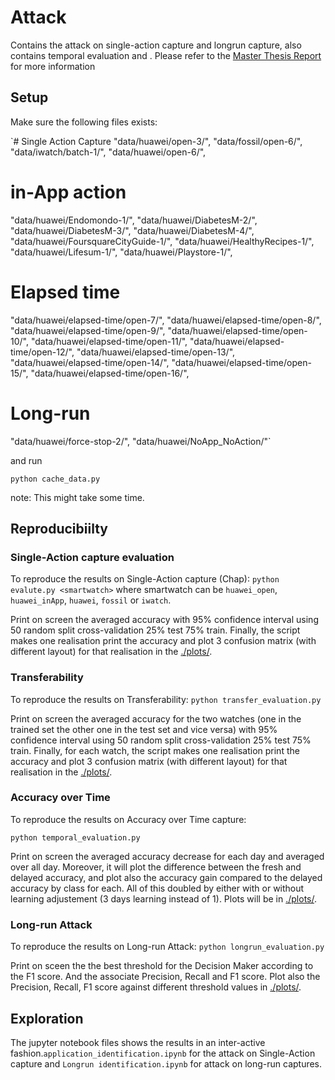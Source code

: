 # Attack
Contains the attack on single-action capture and longrun capture, also contains temporal evaluation and .
Please refer to the [Master Thesis Report](Thesis/masters_thesis_Traffic_Analysis_of_Smartwatches_final.pdf) for more information


## Setup
Make sure the following files exists:

`# Single Action Capture
"data/huawei/open-3/",
"data/fossil/open-6/",
"data/iwatch/batch-1/",
"data/huawei/open-6/",

# in-App  action
"data/huawei/Endomondo-1/",
"data/huawei/DiabetesM-2/",
"data/huawei/DiabetesM-3/",
"data/huawei/DiabetesM-4/",
"data/huawei/FoursquareCityGuide-1/",
"data/huawei/HealthyRecipes-1/",
"data/huawei/Lifesum-1/",
"data/huawei/Playstore-1/",

# Elapsed time
"data/huawei/elapsed-time/open-7/",
"data/huawei/elapsed-time/open-8/",
"data/huawei/elapsed-time/open-9/",
"data/huawei/elapsed-time/open-10/",
"data/huawei/elapsed-time/open-11/",
"data/huawei/elapsed-time/open-12/",
"data/huawei/elapsed-time/open-13/",
"data/huawei/elapsed-time/open-14/",
"data/huawei/elapsed-time/open-15/",
"data/huawei/elapsed-time/open-16/",

# Long-run
"data/huawei/force-stop-2/",
"data/huawei/NoApp_NoAction/"`

and run

`python cache_data.py`

note: This might take some time.


## Reproducibiilty

### Single-Action capture evaluation
To reproduce the results on Single-Action capture (Chap):
 `python evalute.py <smartwatch>`
where smartwatch can be `huawei_open`, `huawei_inApp`, `huawei`, `fossil` or `iwatch`.

Print on screen the averaged accuracy with 95% confidence interval using 50 random split cross-validation 25% test 75% train. Finally, the script makes one realisation print the accuracy and plot 3 confusion matrix (with different layout) for that realisation in the [./plots/](./plots/).

### Transferability
To reproduce the results on Transferability:
`python transfer_evaluation.py`

Print on screen the averaged accuracy for the two watches (one in the trained set the other one in the test set and vice versa) with 95% confidence interval using 50 random split cross-validation 25% test 75% train. Finally, for each watch, the script makes one realisation print the accuracy and plot 3 confusion matrix (with different layout) for that realisation in the [./plots/](./plots/).


### Accuracy over Time
To reproduce the results on Accuracy over Time capture:

`python temporal_evaluation.py`

Print on screen the averaged accuracy decrease for each day and averaged over all day. Moreover, it will plot the difference between the fresh and delayed accuracy, and plot also the accuracy gain compared to the delayed accuracy by class for each. All of this doubled by either with or without learning adjustement (3 days learning instead of 1). Plots will be in [./plots/](./plots/).


### Long-run Attack
To reproduce the results on Long-run Attack:
`python longrun_evaluation.py`

Print on sceen the the best threshold for the Decision Maker according to the F1 score. And the associate Precision, Recall and F1 score. Plot also the Precision, Recall, F1 score against different threshold values in  [./plots/](./plots/).



## Exploration
The jupyter notebook files shows the results in an inter-active fashion.`application_identification.ipynb` for the attack on Single-Action capture and `Longrun identification.ipynb` for attack on long-run captures.
